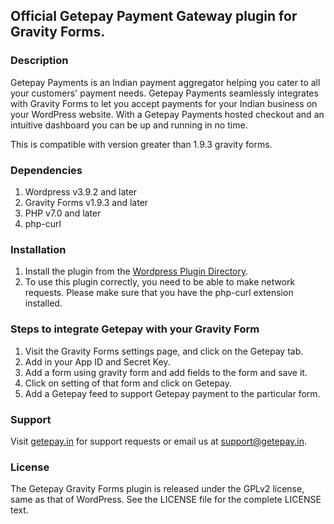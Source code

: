 ## Official Getepay Payment Gateway plugin for Gravity Forms.

### Description

Getepay Payments is an Indian payment aggregator helping you cater to all your customers' payment needs. Getepay Payments seamlessly integrates with Gravity Forms to let you accept payments for your Indian business on your WordPress website. With a Getepay Payments hosted checkout and an intuitive dashboard you can be up and running in no time.

This is compatible with version greater than 1.9.3 gravity forms.

### Dependencies

1. Wordpress v3.9.2 and later
2. Gravity Forms v1.9.3 and later
3. PHP v7.0 and later
4. php-curl

### Installation

1. Install the plugin from the [Wordpress Plugin Directory](https://wordpress.org/plugins/getepay-gravity-forms).
2. To use this plugin correctly, you need to be able to make network requests. Please make sure that you have the php-curl extension installed.

### Steps to integrate Getepay with your Gravity Form

1. Visit the Gravity Forms settings page, and click on the Getepay tab.
2. Add in your App ID and Secret Key.
3. Add a form using gravity form and add fields to the form and save it.
4. Click on setting of that form and click on Getepay.
5. Add a Getepay feed to support Getepay payment to the particular form.

### Support

Visit [getepay.in](https://getepay.in) for support requests or email us at <support@getepay.in>.

### License

The Getepay Gravity Forms plugin is released under the GPLv2 license, same as that
of WordPress. See the LICENSE file for the complete LICENSE text.
